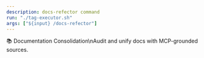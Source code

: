 ```yaml
---
description: docs-refector command
run: "./tag-executor.sh"
args: ["${input} /docs-refector"]
---
```


📚 Documentation Consolidation\nAudit and unify docs with MCP-grounded sources.